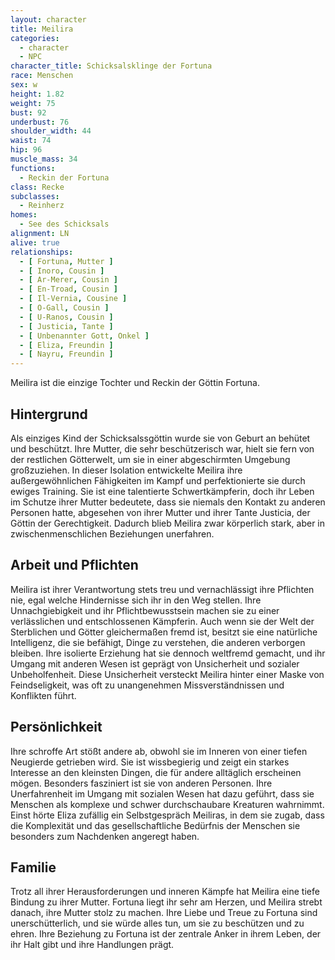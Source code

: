```yaml
---
layout: character
title: Meilira
categories:
  - character
  - NPC
character_title: Schicksalsklinge der Fortuna
race: Menschen
sex: w
height: 1.82
weight: 75
bust: 92
underbust: 76
shoulder_width: 44
waist: 74
hip: 96
muscle_mass: 34
functions:
  - Reckin der Fortuna
class: Recke
subclasses:
  - Reinherz
homes:
  - See des Schicksals
alignment: LN
alive: true
relationships:
  - [ Fortuna, Mutter ]
  - [ Inoro, Cousin ]
  - [ Ar-Merer, Cousin ]
  - [ En-Troad, Cousin ]
  - [ Il-Vernia, Cousine ]
  - [ O-Gall, Cousin ]
  - [ U-Ranos, Cousin ]
  - [ Justicia, Tante ]
  - [ Unbenannter Gott, Onkel ]
  - [ Eliza, Freundin ]
  - [ Nayru, Freundin ]
---
```


Meilira ist die einzige Tochter und Reckin der Göttin Fortuna.

<!--more-->

## Hintergrund

Als einziges Kind der Schicksalssgöttin wurde sie von Geburt an behütet und beschützt. Ihre Mutter, die sehr
beschützerisch war, hielt sie fern von der restlichen Götterwelt, um sie in einer abgeschirmten Umgebung großzuziehen.
In dieser Isolation entwickelte Meilira ihre außergewöhnlichen Fähigkeiten im Kampf und perfektionierte sie durch ewiges
Training. Sie ist eine talentierte Schwertkämpferin, doch ihr Leben im
Schutze ihrer Mutter bedeutete, dass sie niemals den Kontakt zu anderen Personen hatte, abgesehen von ihrer Mutter und
ihrer Tante Justicia, der Göttin der Gerechtigkeit. Dadurch blieb Meilira zwar körperlich stark, aber in
zwischenmenschlichen Beziehungen unerfahren.

## Arbeit und Pflichten

Meilira ist ihrer Verantwortung stets treu und vernachlässigt ihre
Pflichten nie, egal welche Hindernisse sich ihr in den Weg stellen. Ihre Unnachgiebigkeit und ihr Pflichtbewusstsein
machen sie zu einer verlässlichen und entschlossenen Kämpferin. Auch wenn sie der Welt der Sterblichen und Götter
gleichermaßen fremd ist, besitzt sie eine natürliche Intelligenz, die sie befähigt, Dinge zu verstehen, die anderen
verborgen bleiben. Ihre isolierte Erziehung hat sie dennoch weltfremd gemacht, und ihr Umgang mit anderen Wesen ist
geprägt von Unsicherheit und sozialer Unbeholfenheit. Diese Unsicherheit versteckt Meilira hinter einer Maske von
Feindseligkeit, was oft zu unangenehmen Missverständnissen und Konflikten führt.

## Persönlichkeit

Ihre schroffe Art stößt andere ab,
obwohl sie im Inneren von einer tiefen Neugierde getrieben wird. Sie ist wissbegierig und zeigt ein starkes Interesse an
den kleinsten Dingen, die für andere alltäglich erscheinen mögen. Besonders fasziniert ist sie von anderen Personen.
Ihre Unerfahrenheit im Umgang mit sozialen Wesen hat dazu geführt, dass sie Menschen als komplexe und schwer
durchschaubare Kreaturen wahrnimmt. Einst hörte Eliza zufällig ein Selbstgespräch Meiliras, in dem sie zugab, dass die
Komplexität und das gesellschaftliche Bedürfnis der Menschen sie besonders zum Nachdenken angeregt haben.

## Familie

Trotz all
ihrer Herausforderungen und inneren Kämpfe hat Meilira eine tiefe Bindung zu ihrer Mutter. Fortuna liegt ihr sehr am
Herzen, und Meilira strebt danach, ihre Mutter stolz zu machen. Ihre Liebe und Treue zu Fortuna sind unerschütterlich,
und sie würde alles tun, um sie zu beschützen und zu ehren. Ihre Beziehung zu Fortuna ist der zentrale Anker in ihrem
Leben, der ihr Halt gibt und ihre Handlungen prägt.